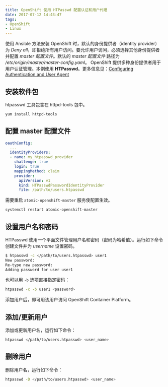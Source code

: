 ```yaml
---
title: OpenShift 使用 HTPasswd 配置认证和用户代理
date: 2017-07-12 14:43:47
tags:
- OpenShift
- Linux
---
```


使用 Ansible 方法安装 OpenShift 时，默认的身份提供者（identity provider）为 *Deny all*，即拒绝所有用户访问。要允许用户访问，必须选择其他身份提供者并配置 *master 配置文件*。默认的 *master 配置文件* 路径为 */etc/origin/master/master-config.yaml*。
OpenShift 提供多种身份提供者用于用户认证管理。本例使用 **HTPasswd**。更多信息见：[Configuring Authentication and User Agent](https://docs.openshift.com/container-platform/3.5/install_config/configuring_authentication.html)

## 安装软件包

htpasswd 工具包含在 httpd-tools 包中。

```bash
yum install httpd-tools
```

## 配置 master 配置文件

```yaml
oauthConfig:
  ...
  identityProviders:
  - name: my_htpasswd_provider 
    challenge: true 
    login: true 
    mappingMethod: claim 
    provider:
      apiVersion: v1
      kind: HTPasswdPasswordIdentityProvider
      file: /path/to/users.htpasswd 
```

需要重启 `atomic-openshift-master` 服务使配置生效。

```sh
systemctl restart atomic-openshift-master
```

## 设置用户名和密码

HTPasswd 使用一个平面文件管理用户名和密码（密码为哈希值）。运行如下命令创建文件并为 *username* 设置密码。

```sh
$ htpasswd -c </path/to/users.htpasswd> user1
New password:
Re-type new password:
Adding password for user user1
```

也可以用 `-b` 选项直接指定密码：

```sh
htpasswd -c -b user1 <password>
```

添加用户后，即可用该用户访问 OpenShift Container Platform。

## 添加/更新用户

添加或更新用户名，运行如下命令：

```sh
htpasswd </path/to/users.htpasswd> <user_name>
```

## 删除用户

删除用户名，运行如下命令：

```sh
htpasswd -D </path/to/users.htpasswd> <user_name>
```
